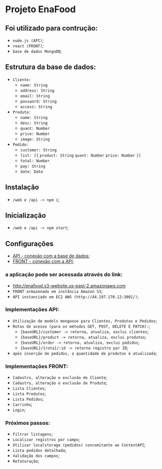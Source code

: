 # Projeto EnaFood

## Foi utilizado para contrução:
- `node.js (API)`;
- `react (FRONT)`;
- `base de dados MongoDB`;

## Estrutura da base de dados:
- `Cliente:`
    - `name: String`
    - `address: String`
    - `email: String`
    - `password: String`
    - `access: String`
- `Produto:`
    - `name: String`
    - `desc: String`
    - `quant: Number`
    - `price: Number`
    - `image: String`
- `Pedido:`
    - `customer: String`
    - `list: [{`
        `product: String`
        `quant: Number`
        `price: Number`
    `}]`
    - `total: Number`
    - `pay: String`
    - `date: Date`

## Instalação
- `/web e /api -> npm i`;

## Inicialização
- `/web e /api -> npm start`;

## Configurações
- [API - conexão com a base de dados](https://github.com/rtof83/ecommerce/blob/main/api/database/conn.js);
- [FRONT - conexão com a API](https://github.com/rtof83/ecommerce/blob/main/web/src/api.js);

### a aplicação pode ser acessada através do link:
- http://enafood.s3-website.us-east-2.amazonaws.com
- `FRONT armazenado em instância Amazon S3`;
- `API instanciado em EC2 AWS (http://44.197.170.12:3001/)`;

### Implementações API:
- `Utilização de models mongoose para Clientes, Produtos e Pedidos`;
- `Rotas de acesso (para os métodos GET, POST, DELETE E PATCH):`;
    - `{baseURL}/customer -> retorna, atualiza, exclui clientes`;
    - `{baseURL}/product -> retorna, atualiza, exclui produtos`;
    - `{baseURL}/order -> retorna, atualiza, exclui pedidos`;
    - `{baseURL}/{rota}/:id -> retorna registro por ID`;
- `após inserção de pedidos, a quantidade de produtos é atualizada`;

### Implementações FRONT:
- `Cadastro, alteração e exclusão de Cliente`;
- `Cadastro, alteração e exclusão de Produto`;
- `Lista Clientes`;
- `Lista Produtos`;
- `Lista Pedidos`;
- `Carrinho`;
- `Login`;

### Próximos passos:
- `Filtrar listagens`;
- `Localizar registros por campo`;
- `Utilizar localstorage (pedidos) concomitante ao ContextAPI`;
- `Lista pedidos detalhada`;
- `Validação dos campos`;
- `Refatoração`;
